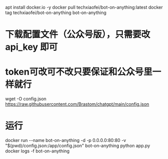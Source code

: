 apt install docker.io -y
docker pull techxiaofei/bot-on-anything:latest
docker tag techxiaofei/bot-on-anything bot-on-anything
# 下载配置文件（公众号版），只需要改 api_key 即可
# token可改可不改只要保证和公众号里一样就行
wget -O config.json https://raw.githubusercontent.com/Brastom/chatgpt/main/config.json
# 运行
docker run --name bot-on-anything -d -p 0.0.0.0:80:80 -v "$(pwd)/config.json:/app/config.json" bot-on-anything python app.py
docker logs -f bot-on-anything
